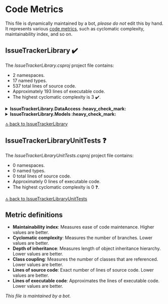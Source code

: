 <!-- markdownlint-capture -->
<!-- markdownlint-disable -->

# Code Metrics

This file is dynamically maintained by a bot, *please do not* edit this by hand. It represents various [code metrics](https://aka.ms/dotnet/code-metrics), such as cyclomatic complexity, maintainability index, and so on.

<div id='issuetrackerlibrary'></div>

## IssueTrackerLibrary :heavy_check_mark:

The *IssueTrackerLibrary.csproj* project file contains:

- 2 namespaces.
- 17 named types.
- 537 total lines of source code.
- Approximately 193 lines of executable code.
- The highest cyclomatic complexity is 3 :heavy_check_mark:.

<details>
<summary>
  <strong id="issuetrackerlibrary-dataaccess">
    IssueTrackerLibrary.DataAccess :heavy_check_mark:
  </strong>
</summary>
<br>

The `IssueTrackerLibrary.DataAccess` namespace contains 10 named types.

- 10 named types.
- 434 total lines of source code.
- Approximately 165 lines of executable code.
- The highest cyclomatic complexity is 3 :heavy_check_mark:.

<details>
<summary>
  <strong id="dbconnection">
    DbConnection :heavy_check_mark:
  </strong>
</summary>
<br>

- The `DbConnection` contains 14 members.
- 32 total lines of source code.
- Approximately 13 lines of executable code.
- The highest cyclomatic complexity is 2 :heavy_check_mark:.

| Member kind | Line number | Maintainability index | Cyclomatic complexity | Depth of inheritance | Class coupling | Lines of source / executable code |
| :-: | :-: | :-: | :-: | :-: | :-: | :-: |
| Field | [7](https://github.com/mpaulosky/IssueTracker/blob/main/src/IssueTrackerLibrary/DataAccess/DbConnection.cs#L7 "IConfiguration DbConnection._config") | 100 | 0 :heavy_check_mark: | 0 | 1 | 1 / 0 |
| Field | [9](https://github.com/mpaulosky/IssueTracker/blob/main/src/IssueTrackerLibrary/DataAccess/DbConnection.cs#L9 "string DbConnection._connectionId") | 93 | 0 :heavy_check_mark: | 0 | 0 | 1 / 1 |
| Field | [8](https://github.com/mpaulosky/IssueTracker/blob/main/src/IssueTrackerLibrary/DataAccess/DbConnection.cs#L8 "IMongoDatabase DbConnection._db") | 100 | 0 :heavy_check_mark: | 0 | 1 | 1 / 0 |
| Method | [24](https://github.com/mpaulosky/IssueTracker/blob/main/src/IssueTrackerLibrary/DataAccess/DbConnection.cs#L24 "DbConnection.DbConnection(IConfiguration config)") | 64 | 1 :heavy_check_mark: | 0 | 9 | 12 / 8 |
| Property | [16](https://github.com/mpaulosky/IssueTracker/blob/main/src/IssueTrackerLibrary/DataAccess/DbConnection.cs#L16 "MongoClient DbConnection.Client") | 100 | 2 :heavy_check_mark: | 0 | 1 | 1 / 0 |
| Property | [21](https://github.com/mpaulosky/IssueTracker/blob/main/src/IssueTrackerLibrary/DataAccess/DbConnection.cs#L21 "IMongoCollection<CommentModel> DbConnection.CommentCollection") | 100 | 2 :heavy_check_mark: | 0 | 2 | 1 / 0 |
| Property | [15](https://github.com/mpaulosky/IssueTracker/blob/main/src/IssueTrackerLibrary/DataAccess/DbConnection.cs#L15 "string DbConnection.CommentCollectionName") | 100 | 2 :heavy_check_mark: | 0 | 0 | 1 / 1 |
| Property | [11](https://github.com/mpaulosky/IssueTracker/blob/main/src/IssueTrackerLibrary/DataAccess/DbConnection.cs#L11 "string DbConnection.DbName") | 100 | 2 :heavy_check_mark: | 0 | 0 | 1 / 0 |
| Property | [20](https://github.com/mpaulosky/IssueTracker/blob/main/src/IssueTrackerLibrary/DataAccess/DbConnection.cs#L20 "IMongoCollection<IssueModel> DbConnection.IssueCollection") | 100 | 2 :heavy_check_mark: | 0 | 2 | 1 / 0 |
| Property | [14](https://github.com/mpaulosky/IssueTracker/blob/main/src/IssueTrackerLibrary/DataAccess/DbConnection.cs#L14 "string DbConnection.IssueCollectionName") | 100 | 2 :heavy_check_mark: | 0 | 0 | 1 / 1 |
| Property | [18](https://github.com/mpaulosky/IssueTracker/blob/main/src/IssueTrackerLibrary/DataAccess/DbConnection.cs#L18 "IMongoCollection<StatusModel> DbConnection.StatusCollection") | 100 | 2 :heavy_check_mark: | 0 | 2 | 1 / 0 |
| Property | [12](https://github.com/mpaulosky/IssueTracker/blob/main/src/IssueTrackerLibrary/DataAccess/DbConnection.cs#L12 "string DbConnection.StatusCollectionName") | 100 | 2 :heavy_check_mark: | 0 | 0 | 1 / 1 |
| Property | [19](https://github.com/mpaulosky/IssueTracker/blob/main/src/IssueTrackerLibrary/DataAccess/DbConnection.cs#L19 "IMongoCollection<UserModel> DbConnection.UserCollection") | 100 | 2 :heavy_check_mark: | 0 | 2 | 1 / 0 |
| Property | [13](https://github.com/mpaulosky/IssueTracker/blob/main/src/IssueTrackerLibrary/DataAccess/DbConnection.cs#L13 "string DbConnection.UserCollectionName") | 100 | 2 :heavy_check_mark: | 0 | 0 | 1 / 1 |

<a href="#issuetrackerlibrary-dataaccess">:top: back to IssueTrackerLibrary.DataAccess</a>

</details>

<details>
<summary>
  <strong id="icommentdata">
    ICommentData :heavy_check_mark:
  </strong>
</summary>
<br>

- The `ICommentData` contains 8 members.
- 11 total lines of source code.
- Approximately 0 lines of executable code.
- The highest cyclomatic complexity is 1 :heavy_check_mark:.

| Member kind | Line number | Maintainability index | Cyclomatic complexity | Depth of inheritance | Class coupling | Lines of source / executable code |
| :-: | :-: | :-: | :-: | :-: | :-: | :-: |
| Method | [12](https://github.com/mpaulosky/IssueTracker/blob/main/src/IssueTrackerLibrary/Contracts/ICommentData.cs#L12 "Task ICommentData.CreateComment(CommentModel comment)") | 100 | 1 :heavy_check_mark: | 0 | 2 | 1 / 0 |
| Method | [7](https://github.com/mpaulosky/IssueTracker/blob/main/src/IssueTrackerLibrary/Contracts/ICommentData.cs#L7 "Task<List<CommentModel>> ICommentData.GetAllApprovedComments()") | 100 | 1 :heavy_check_mark: | 0 | 3 | 1 / 0 |
| Method | [5](https://github.com/mpaulosky/IssueTracker/blob/main/src/IssueTrackerLibrary/Contracts/ICommentData.cs#L5 "Task<List<CommentModel>> ICommentData.GetAllComments()") | 100 | 1 :heavy_check_mark: | 0 | 3 | 1 / 0 |
| Method | [9](https://github.com/mpaulosky/IssueTracker/blob/main/src/IssueTrackerLibrary/Contracts/ICommentData.cs#L9 "Task<List<CommentModel>> ICommentData.GetAllCommentsWaitingForApproval()") | 100 | 1 :heavy_check_mark: | 0 | 3 | 1 / 0 |
| Method | [8](https://github.com/mpaulosky/IssueTracker/blob/main/src/IssueTrackerLibrary/Contracts/ICommentData.cs#L8 "Task<CommentModel> ICommentData.GetComment(string id)") | 100 | 1 :heavy_check_mark: | 0 | 2 | 1 / 0 |
| Method | [6](https://github.com/mpaulosky/IssueTracker/blob/main/src/IssueTrackerLibrary/Contracts/ICommentData.cs#L6 "Task<List<CommentModel>> ICommentData.GetUsersComments(string userId)") | 100 | 1 :heavy_check_mark: | 0 | 3 | 1 / 0 |
| Method | [10](https://github.com/mpaulosky/IssueTracker/blob/main/src/IssueTrackerLibrary/Contracts/ICommentData.cs#L10 "Task ICommentData.UpdateComment(CommentModel suggestion)") | 100 | 1 :heavy_check_mark: | 0 | 2 | 1 / 0 |
| Method | [11](https://github.com/mpaulosky/IssueTracker/blob/main/src/IssueTrackerLibrary/Contracts/ICommentData.cs#L11 "Task ICommentData.UpvoteComment(string commentId, string userId)") | 100 | 1 :heavy_check_mark: | 0 | 1 | 1 / 0 |

<a href="#issuetrackerlibrary-dataaccess">:top: back to IssueTrackerLibrary.DataAccess</a>

</details>

<details>
<summary>
  <strong id="idbconnection">
    IDbConnection :heavy_check_mark:
  </strong>
</summary>
<br>

- The `IDbConnection` contains 10 members.
- 13 total lines of source code.
- Approximately 0 lines of executable code.
- The highest cyclomatic complexity is 1 :heavy_check_mark:.

| Member kind | Line number | Maintainability index | Cyclomatic complexity | Depth of inheritance | Class coupling | Lines of source / executable code |
| :-: | :-: | :-: | :-: | :-: | :-: | :-: |
| Property | [10](https://github.com/mpaulosky/IssueTracker/blob/main/src/IssueTrackerLibrary/Contracts/IDbConnection.cs#L10 "MongoClient IDbConnection.Client") | 100 | 1 :heavy_check_mark: | 0 | 1 | 1 / 0 |
| Property | [14](https://github.com/mpaulosky/IssueTracker/blob/main/src/IssueTrackerLibrary/Contracts/IDbConnection.cs#L14 "IMongoCollection<CommentModel> IDbConnection.CommentCollection") | 100 | 1 :heavy_check_mark: | 0 | 2 | 1 / 0 |
| Property | [9](https://github.com/mpaulosky/IssueTracker/blob/main/src/IssueTrackerLibrary/Contracts/IDbConnection.cs#L9 "string IDbConnection.CommentCollectionName") | 100 | 1 :heavy_check_mark: | 0 | 0 | 1 / 0 |
| Property | [5](https://github.com/mpaulosky/IssueTracker/blob/main/src/IssueTrackerLibrary/Contracts/IDbConnection.cs#L5 "string IDbConnection.DbName") | 100 | 1 :heavy_check_mark: | 0 | 0 | 1 / 0 |
| Property | [13](https://github.com/mpaulosky/IssueTracker/blob/main/src/IssueTrackerLibrary/Contracts/IDbConnection.cs#L13 "IMongoCollection<IssueModel> IDbConnection.IssueCollection") | 100 | 1 :heavy_check_mark: | 0 | 2 | 1 / 0 |
| Property | [8](https://github.com/mpaulosky/IssueTracker/blob/main/src/IssueTrackerLibrary/Contracts/IDbConnection.cs#L8 "string IDbConnection.IssueCollectionName") | 100 | 1 :heavy_check_mark: | 0 | 0 | 1 / 0 |
| Property | [11](https://github.com/mpaulosky/IssueTracker/blob/main/src/IssueTrackerLibrary/Contracts/IDbConnection.cs#L11 "IMongoCollection<StatusModel> IDbConnection.StatusCollection") | 100 | 1 :heavy_check_mark: | 0 | 2 | 1 / 0 |
| Property | [6](https://github.com/mpaulosky/IssueTracker/blob/main/src/IssueTrackerLibrary/Contracts/IDbConnection.cs#L6 "string IDbConnection.StatusCollectionName") | 100 | 1 :heavy_check_mark: | 0 | 0 | 1 / 0 |
| Property | [12](https://github.com/mpaulosky/IssueTracker/blob/main/src/IssueTrackerLibrary/Contracts/IDbConnection.cs#L12 "IMongoCollection<UserModel> IDbConnection.UserCollection") | 100 | 1 :heavy_check_mark: | 0 | 2 | 1 / 0 |
| Property | [7](https://github.com/mpaulosky/IssueTracker/blob/main/src/IssueTrackerLibrary/Contracts/IDbConnection.cs#L7 "string IDbConnection.UserCollectionName") | 100 | 1 :heavy_check_mark: | 0 | 0 | 1 / 0 |

<a href="#issuetrackerlibrary-dataaccess">:top: back to IssueTrackerLibrary.DataAccess</a>

</details>

<details>
<summary>
  <strong id="iissuedata">
    IIssueData :heavy_check_mark:
  </strong>
</summary>
<br>

- The `IIssueData` contains 8 members.
- 11 total lines of source code.
- Approximately 0 lines of executable code.
- The highest cyclomatic complexity is 1 :heavy_check_mark:.

| Member kind | Line number | Maintainability index | Cyclomatic complexity | Depth of inheritance | Class coupling | Lines of source / executable code |
| :-: | :-: | :-: | :-: | :-: | :-: | :-: |
| Method | [12](https://github.com/mpaulosky/IssueTracker/blob/main/src/IssueTrackerLibrary/Contracts/IIssueData.cs#L12 "Task IIssueData.CreateSuggestion(IssueModel suggestion)") | 100 | 1 :heavy_check_mark: | 0 | 2 | 1 / 0 |
| Method | [7](https://github.com/mpaulosky/IssueTracker/blob/main/src/IssueTrackerLibrary/Contracts/IIssueData.cs#L7 "Task<List<IssueModel>> IIssueData.GetAllApprovedSuggestions()") | 100 | 1 :heavy_check_mark: | 0 | 3 | 1 / 0 |
| Method | [5](https://github.com/mpaulosky/IssueTracker/blob/main/src/IssueTrackerLibrary/Contracts/IIssueData.cs#L5 "Task<List<IssueModel>> IIssueData.GetAllSuggestions()") | 100 | 1 :heavy_check_mark: | 0 | 3 | 1 / 0 |
| Method | [9](https://github.com/mpaulosky/IssueTracker/blob/main/src/IssueTrackerLibrary/Contracts/IIssueData.cs#L9 "Task<List<IssueModel>> IIssueData.GetAllSuggestionsWaitingForApproval()") | 100 | 1 :heavy_check_mark: | 0 | 3 | 1 / 0 |
| Method | [8](https://github.com/mpaulosky/IssueTracker/blob/main/src/IssueTrackerLibrary/Contracts/IIssueData.cs#L8 "Task<IssueModel> IIssueData.GetSuggestion(string id)") | 100 | 1 :heavy_check_mark: | 0 | 2 | 1 / 0 |
| Method | [6](https://github.com/mpaulosky/IssueTracker/blob/main/src/IssueTrackerLibrary/Contracts/IIssueData.cs#L6 "Task<List<IssueModel>> IIssueData.GetUsersSuggestions(string userId)") | 100 | 1 :heavy_check_mark: | 0 | 3 | 1 / 0 |
| Method | [10](https://github.com/mpaulosky/IssueTracker/blob/main/src/IssueTrackerLibrary/Contracts/IIssueData.cs#L10 "Task IIssueData.UpdateSuggestion(IssueModel suggestion)") | 100 | 1 :heavy_check_mark: | 0 | 2 | 1 / 0 |
| Method | [11](https://github.com/mpaulosky/IssueTracker/blob/main/src/IssueTrackerLibrary/Contracts/IIssueData.cs#L11 "Task IIssueData.UpvoteSuggestion(string suggestionId, string userId)") | 100 | 1 :heavy_check_mark: | 0 | 1 | 1 / 0 |

<a href="#issuetrackerlibrary-dataaccess">:top: back to IssueTrackerLibrary.DataAccess</a>

</details>

<details>
<summary>
  <strong id="istatusdata">
    IStatusData :heavy_check_mark:
  </strong>
</summary>
<br>

- The `IStatusData` contains 2 members.
- 5 total lines of source code.
- Approximately 0 lines of executable code.
- The highest cyclomatic complexity is 1 :heavy_check_mark:.

| Member kind | Line number | Maintainability index | Cyclomatic complexity | Depth of inheritance | Class coupling | Lines of source / executable code |
| :-: | :-: | :-: | :-: | :-: | :-: | :-: |
| Method | [6](https://github.com/mpaulosky/IssueTracker/blob/main/src/IssueTrackerLibrary/Contracts/IStatusData.cs#L6 "Task IStatusData.CreateStatus(StatusModel status)") | 100 | 1 :heavy_check_mark: | 0 | 2 | 1 / 0 |
| Method | [5](https://github.com/mpaulosky/IssueTracker/blob/main/src/IssueTrackerLibrary/Contracts/IStatusData.cs#L5 "Task<List<StatusModel>> IStatusData.GetAllStatuses()") | 100 | 1 :heavy_check_mark: | 0 | 3 | 1 / 0 |

<a href="#issuetrackerlibrary-dataaccess">:top: back to IssueTrackerLibrary.DataAccess</a>

</details>

<details>
<summary>
  <strong id="iuserdata">
    IUserData :heavy_check_mark:
  </strong>
</summary>
<br>

- The `IUserData` contains 5 members.
- 8 total lines of source code.
- Approximately 0 lines of executable code.
- The highest cyclomatic complexity is 1 :heavy_check_mark:.

| Member kind | Line number | Maintainability index | Cyclomatic complexity | Depth of inheritance | Class coupling | Lines of source / executable code |
| :-: | :-: | :-: | :-: | :-: | :-: | :-: |
| Method | [8](https://github.com/mpaulosky/IssueTracker/blob/main/src/IssueTrackerLibrary/Contracts/IUserData.cs#L8 "Task IUserData.CreateUser(UserModel user)") | 100 | 1 :heavy_check_mark: | 0 | 2 | 1 / 0 |
| Method | [6](https://github.com/mpaulosky/IssueTracker/blob/main/src/IssueTrackerLibrary/Contracts/IUserData.cs#L6 "Task<UserModel> IUserData.GetUser(string id)") | 100 | 1 :heavy_check_mark: | 0 | 2 | 1 / 0 |
| Method | [7](https://github.com/mpaulosky/IssueTracker/blob/main/src/IssueTrackerLibrary/Contracts/IUserData.cs#L7 "Task<UserModel> IUserData.GetUserFromAuthentication(string objectId)") | 100 | 1 :heavy_check_mark: | 0 | 2 | 1 / 0 |
| Method | [5](https://github.com/mpaulosky/IssueTracker/blob/main/src/IssueTrackerLibrary/Contracts/IUserData.cs#L5 "Task<List<UserModel>> IUserData.GetUsers()") | 100 | 1 :heavy_check_mark: | 0 | 3 | 1 / 0 |
| Method | [9](https://github.com/mpaulosky/IssueTracker/blob/main/src/IssueTrackerLibrary/Contracts/IUserData.cs#L9 "Task IUserData.UpdateUser(UserModel user)") | 100 | 1 :heavy_check_mark: | 0 | 2 | 1 / 0 |

<a href="#issuetrackerlibrary-dataaccess">:top: back to IssueTrackerLibrary.DataAccess</a>

</details>

<details>
<summary>
  <strong id="mongocommentdata">
    MongoCommentData :heavy_check_mark:
  </strong>
</summary>
<br>

- The `MongoCommentData` contains 14 members.
- 143 total lines of source code.
- Approximately 68 lines of executable code.
- The highest cyclomatic complexity is 3 :heavy_check_mark:.

| Member kind | Line number | Maintainability index | Cyclomatic complexity | Depth of inheritance | Class coupling | Lines of source / executable code |
| :-: | :-: | :-: | :-: | :-: | :-: | :-: |
| Field | [9](https://github.com/mpaulosky/IssueTracker/blob/main/src/IssueTrackerLibrary/DataAccess/MongoCommentData.cs#L9 "IMemoryCache MongoCommentData._cache") | 100 | 0 :heavy_check_mark: | 0 | 1 | 1 / 0 |
| Field | [11](https://github.com/mpaulosky/IssueTracker/blob/main/src/IssueTrackerLibrary/DataAccess/MongoCommentData.cs#L11 "string MongoCommentData._cacheName") | 93 | 0 :heavy_check_mark: | 0 | 0 | 1 / 1 |
| Field | [7](https://github.com/mpaulosky/IssueTracker/blob/main/src/IssueTrackerLibrary/DataAccess/MongoCommentData.cs#L7 "IDbConnection MongoCommentData._db") | 100 | 0 :heavy_check_mark: | 0 | 1 | 1 / 0 |
| Field | [10](https://github.com/mpaulosky/IssueTracker/blob/main/src/IssueTrackerLibrary/DataAccess/MongoCommentData.cs#L10 "IMongoCollection<CommentModel> MongoCommentData._suggestions") | 100 | 0 :heavy_check_mark: | 0 | 2 | 1 / 0 |
| Field | [8](https://github.com/mpaulosky/IssueTracker/blob/main/src/IssueTrackerLibrary/DataAccess/MongoCommentData.cs#L8 "IUserData MongoCommentData._userData") | 100 | 0 :heavy_check_mark: | 0 | 1 | 1 / 0 |
| Method | [13](https://github.com/mpaulosky/IssueTracker/blob/main/src/IssueTrackerLibrary/DataAccess/MongoCommentData.cs#L13 "MongoCommentData.MongoCommentData(IDbConnection db, IUserData userData, IMemoryCache cache)") | 75 | 1 :heavy_check_mark: | 0 | 5 | 7 / 4 |
| Method | [120](https://github.com/mpaulosky/IssueTracker/blob/main/src/IssueTrackerLibrary/DataAccess/MongoCommentData.cs#L120 "Task MongoCommentData.CreateComment(CommentModel comment)") | 58 | 1 :heavy_check_mark: | 0 | 13 | 27 / 14 |
| Method | [49](https://github.com/mpaulosky/IssueTracker/blob/main/src/IssueTrackerLibrary/DataAccess/MongoCommentData.cs#L49 "Task<List<CommentModel>> MongoCommentData.GetAllApprovedComments()") | 87 | 1 :heavy_check_mark: | 0 | 4 | 5 / 2 |
| Method | [21](https://github.com/mpaulosky/IssueTracker/blob/main/src/IssueTrackerLibrary/DataAccess/MongoCommentData.cs#L21 "Task<List<CommentModel>> MongoCommentData.GetAllComments()") | 68 | 2 :heavy_check_mark: | 0 | 8 | 13 / 7 |
| Method | [61](https://github.com/mpaulosky/IssueTracker/blob/main/src/IssueTrackerLibrary/DataAccess/MongoCommentData.cs#L61 "Task<List<CommentModel>> MongoCommentData.GetAllCommentsWaitingForApproval()") | 87 | 1 :heavy_check_mark: | 0 | 4 | 5 / 2 |
| Method | [55](https://github.com/mpaulosky/IssueTracker/blob/main/src/IssueTrackerLibrary/DataAccess/MongoCommentData.cs#L55 "Task<CommentModel> MongoCommentData.GetComment(string id)") | 80 | 1 :heavy_check_mark: | 0 | 6 | 5 / 3 |
| Method | [35](https://github.com/mpaulosky/IssueTracker/blob/main/src/IssueTrackerLibrary/DataAccess/MongoCommentData.cs#L35 "Task<List<CommentModel>> MongoCommentData.GetUsersComments(string userId)") | 68 | 2 :heavy_check_mark: | 0 | 8 | 13 / 7 |
| Method | [67](https://github.com/mpaulosky/IssueTracker/blob/main/src/IssueTrackerLibrary/DataAccess/MongoCommentData.cs#L67 "Task MongoCommentData.UpdateComment(CommentModel suggestion)") | 79 | 1 :heavy_check_mark: | 0 | 5 | 5 / 3 |
| Method | [73](https://github.com/mpaulosky/IssueTracker/blob/main/src/IssueTrackerLibrary/DataAccess/MongoCommentData.cs#L73 "Task MongoCommentData.UpvoteComment(string commentId, string userId)") | 51 | 3 :heavy_check_mark: | 0 | 14 | 46 / 25 |

<a href="#issuetrackerlibrary-dataaccess">:top: back to IssueTrackerLibrary.DataAccess</a>

</details>

<details>
<summary>
  <strong id="mongoissuedata">
    MongoIssueData :heavy_check_mark:
  </strong>
</summary>
<br>

- The `MongoIssueData` contains 14 members.
- 128 total lines of source code.
- Approximately 60 lines of executable code.
- The highest cyclomatic complexity is 2 :heavy_check_mark:.

| Member kind | Line number | Maintainability index | Cyclomatic complexity | Depth of inheritance | Class coupling | Lines of source / executable code |
| :-: | :-: | :-: | :-: | :-: | :-: | :-: |
| Field | [9](https://github.com/mpaulosky/IssueTracker/blob/main/src/IssueTrackerLibrary/DataAccess/MongoIssueData.cs#L9 "IMemoryCache MongoIssueData._cache") | 100 | 0 :heavy_check_mark: | 0 | 1 | 1 / 0 |
| Field | [11](https://github.com/mpaulosky/IssueTracker/blob/main/src/IssueTrackerLibrary/DataAccess/MongoIssueData.cs#L11 "string MongoIssueData._cacheName") | 93 | 0 :heavy_check_mark: | 0 | 0 | 1 / 1 |
| Field | [7](https://github.com/mpaulosky/IssueTracker/blob/main/src/IssueTrackerLibrary/DataAccess/MongoIssueData.cs#L7 "IDbConnection MongoIssueData._db") | 100 | 0 :heavy_check_mark: | 0 | 1 | 1 / 0 |
| Field | [10](https://github.com/mpaulosky/IssueTracker/blob/main/src/IssueTrackerLibrary/DataAccess/MongoIssueData.cs#L10 "IMongoCollection<IssueModel> MongoIssueData._issues") | 100 | 0 :heavy_check_mark: | 0 | 2 | 1 / 0 |
| Field | [8](https://github.com/mpaulosky/IssueTracker/blob/main/src/IssueTrackerLibrary/DataAccess/MongoIssueData.cs#L8 "IUserData MongoIssueData._userData") | 100 | 0 :heavy_check_mark: | 0 | 1 | 1 / 0 |
| Method | [13](https://github.com/mpaulosky/IssueTracker/blob/main/src/IssueTrackerLibrary/DataAccess/MongoIssueData.cs#L13 "MongoIssueData.MongoIssueData(IDbConnection db, IUserData userData, IMemoryCache cache)") | 75 | 1 :heavy_check_mark: | 0 | 5 | 7 / 4 |
| Method | [105](https://github.com/mpaulosky/IssueTracker/blob/main/src/IssueTrackerLibrary/DataAccess/MongoIssueData.cs#L105 "Task MongoIssueData.CreateSuggestion(IssueModel suggestion)") | 58 | 1 :heavy_check_mark: | 0 | 12 | 27 / 14 |
| Method | [49](https://github.com/mpaulosky/IssueTracker/blob/main/src/IssueTrackerLibrary/DataAccess/MongoIssueData.cs#L49 "Task<List<IssueModel>> MongoIssueData.GetAllApprovedSuggestions()") | 87 | 1 :heavy_check_mark: | 0 | 4 | 5 / 2 |
| Method | [21](https://github.com/mpaulosky/IssueTracker/blob/main/src/IssueTrackerLibrary/DataAccess/MongoIssueData.cs#L21 "Task<List<IssueModel>> MongoIssueData.GetAllSuggestions()") | 68 | 2 :heavy_check_mark: | 0 | 8 | 13 / 7 |
| Method | [61](https://github.com/mpaulosky/IssueTracker/blob/main/src/IssueTrackerLibrary/DataAccess/MongoIssueData.cs#L61 "Task<List<IssueModel>> MongoIssueData.GetAllSuggestionsWaitingForApproval()") | 87 | 1 :heavy_check_mark: | 0 | 4 | 5 / 2 |
| Method | [55](https://github.com/mpaulosky/IssueTracker/blob/main/src/IssueTrackerLibrary/DataAccess/MongoIssueData.cs#L55 "Task<IssueModel> MongoIssueData.GetSuggestion(string id)") | 80 | 1 :heavy_check_mark: | 0 | 6 | 5 / 3 |
| Method | [35](https://github.com/mpaulosky/IssueTracker/blob/main/src/IssueTrackerLibrary/DataAccess/MongoIssueData.cs#L35 "Task<List<IssueModel>> MongoIssueData.GetUsersSuggestions(string userId)") | 68 | 2 :heavy_check_mark: | 0 | 8 | 13 / 7 |
| Method | [67](https://github.com/mpaulosky/IssueTracker/blob/main/src/IssueTrackerLibrary/DataAccess/MongoIssueData.cs#L67 "Task MongoIssueData.UpdateSuggestion(IssueModel suggestion)") | 79 | 1 :heavy_check_mark: | 0 | 5 | 5 / 3 |
| Method | [73](https://github.com/mpaulosky/IssueTracker/blob/main/src/IssueTrackerLibrary/DataAccess/MongoIssueData.cs#L73 "Task MongoIssueData.UpvoteSuggestion(string suggestionId, string userId)") | 56 | 1 :heavy_check_mark: | 0 | 13 | 31 / 17 |

<a href="#issuetrackerlibrary-dataaccess">:top: back to IssueTrackerLibrary.DataAccess</a>

</details>

<details>
<summary>
  <strong id="mongostatusdata">
    MongoStatusData :heavy_check_mark:
  </strong>
</summary>
<br>

- The `MongoStatusData` contains 6 members.
- 31 total lines of source code.
- Approximately 11 lines of executable code.
- The highest cyclomatic complexity is 2 :heavy_check_mark:.

| Member kind | Line number | Maintainability index | Cyclomatic complexity | Depth of inheritance | Class coupling | Lines of source / executable code |
| :-: | :-: | :-: | :-: | :-: | :-: | :-: |
| Field | [8](https://github.com/mpaulosky/IssueTracker/blob/main/src/IssueTrackerLibrary/DataAccess/MongoStatusData.cs#L8 "IMemoryCache MongoStatusData._cache") | 100 | 0 :heavy_check_mark: | 0 | 1 | 1 / 0 |
| Field | [7](https://github.com/mpaulosky/IssueTracker/blob/main/src/IssueTrackerLibrary/DataAccess/MongoStatusData.cs#L7 "IMongoCollection<StatusModel> MongoStatusData._statuses") | 100 | 0 :heavy_check_mark: | 0 | 2 | 1 / 0 |
| Method | [11](https://github.com/mpaulosky/IssueTracker/blob/main/src/IssueTrackerLibrary/DataAccess/MongoStatusData.cs#L11 "MongoStatusData.MongoStatusData(IDbConnection db, IMemoryCache cache)") | 84 | 1 :heavy_check_mark: | 0 | 4 | 5 / 2 |
| Field | [9](https://github.com/mpaulosky/IssueTracker/blob/main/src/IssueTrackerLibrary/DataAccess/MongoStatusData.cs#L9 "string MongoStatusData.CacheName") | 93 | 0 :heavy_check_mark: | 0 | 0 | 1 / 1 |
| Method | [31](https://github.com/mpaulosky/IssueTracker/blob/main/src/IssueTrackerLibrary/DataAccess/MongoStatusData.cs#L31 "Task MongoStatusData.CreateStatus(StatusModel status)") | 96 | 1 :heavy_check_mark: | 0 | 4 | 4 / 1 |
| Method | [17](https://github.com/mpaulosky/IssueTracker/blob/main/src/IssueTrackerLibrary/DataAccess/MongoStatusData.cs#L17 "Task<List<StatusModel>> MongoStatusData.GetAllStatuses()") | 68 | 2 :heavy_check_mark: | 0 | 6 | 13 / 7 |

<a href="#issuetrackerlibrary-dataaccess">:top: back to IssueTrackerLibrary.DataAccess</a>

</details>

<details>
<summary>
  <strong id="mongouserdata">
    MongoUserData :heavy_check_mark:
  </strong>
</summary>
<br>

- The `MongoUserData` contains 7 members.
- 38 total lines of source code.
- Approximately 13 lines of executable code.
- The highest cyclomatic complexity is 1 :heavy_check_mark:.

| Member kind | Line number | Maintainability index | Cyclomatic complexity | Depth of inheritance | Class coupling | Lines of source / executable code |
| :-: | :-: | :-: | :-: | :-: | :-: | :-: |
| Field | [5](https://github.com/mpaulosky/IssueTracker/blob/main/src/IssueTrackerLibrary/DataAccess/MongoUserData.cs#L5 "IMongoCollection<UserModel> MongoUserData._users") | 100 | 0 :heavy_check_mark: | 0 | 2 | 1 / 0 |
| Method | [7](https://github.com/mpaulosky/IssueTracker/blob/main/src/IssueTrackerLibrary/DataAccess/MongoUserData.cs#L7 "MongoUserData.MongoUserData(IDbConnection db)") | 93 | 1 :heavy_check_mark: | 0 | 3 | 4 / 1 |
| Method | [30](https://github.com/mpaulosky/IssueTracker/blob/main/src/IssueTrackerLibrary/DataAccess/MongoUserData.cs#L30 "Task MongoUserData.CreateUser(UserModel user)") | 96 | 1 :heavy_check_mark: | 0 | 4 | 4 / 1 |
| Method | [18](https://github.com/mpaulosky/IssueTracker/blob/main/src/IssueTrackerLibrary/DataAccess/MongoUserData.cs#L18 "Task<UserModel> MongoUserData.GetUser(string id)") | 80 | 1 :heavy_check_mark: | 0 | 4 | 5 / 3 |
| Method | [24](https://github.com/mpaulosky/IssueTracker/blob/main/src/IssueTrackerLibrary/DataAccess/MongoUserData.cs#L24 "Task<UserModel> MongoUserData.GetUserFromAuthentication(string objectId)") | 80 | 1 :heavy_check_mark: | 0 | 4 | 5 / 3 |
| Method | [12](https://github.com/mpaulosky/IssueTracker/blob/main/src/IssueTrackerLibrary/DataAccess/MongoUserData.cs#L12 "Task<List<UserModel>> MongoUserData.GetUsers()") | 82 | 1 :heavy_check_mark: | 0 | 5 | 5 / 3 |
| Method | [35](https://github.com/mpaulosky/IssueTracker/blob/main/src/IssueTrackerLibrary/DataAccess/MongoUserData.cs#L35 "Task MongoUserData.UpdateUser(UserModel user)") | 83 | 1 :heavy_check_mark: | 0 | 5 | 5 / 2 |

<a href="#issuetrackerlibrary-dataaccess">:top: back to IssueTrackerLibrary.DataAccess</a>

</details>

</details>

<details>
<summary>
  <strong id="issuetrackerlibrary-models">
    IssueTrackerLibrary.Models :heavy_check_mark:
  </strong>
</summary>
<br>

The `IssueTrackerLibrary.Models` namespace contains 7 named types.

- 7 named types.
- 103 total lines of source code.
- Approximately 28 lines of executable code.
- The highest cyclomatic complexity is 2 :heavy_check_mark:.

<details>
<summary>
  <strong id="basiccommentmodel">
    BasicCommentModel :heavy_check_mark:
  </strong>
</summary>
<br>

- The `BasicCommentModel` contains 4 members.
- 17 total lines of source code.
- Approximately 4 lines of executable code.
- The highest cyclomatic complexity is 2 :heavy_check_mark:.

| Member kind | Line number | Maintainability index | Cyclomatic complexity | Depth of inheritance | Class coupling | Lines of source / executable code |
| :-: | :-: | :-: | :-: | :-: | :-: | :-: |
| Method | [9](https://github.com/mpaulosky/IssueTracker/blob/main/src/IssueTrackerLibrary/Models/BasicCommentModel.cs#L9 "BasicCommentModel.BasicCommentModel()") | 100 | 1 :heavy_check_mark: | 0 | 0 | 4 / 0 |
| Method | [14](https://github.com/mpaulosky/IssueTracker/blob/main/src/IssueTrackerLibrary/Models/BasicCommentModel.cs#L14 "BasicCommentModel.BasicCommentModel(CommentModel comment)") | 83 | 1 :heavy_check_mark: | 0 | 1 | 5 / 2 |
| Property | [7](https://github.com/mpaulosky/IssueTracker/blob/main/src/IssueTrackerLibrary/Models/BasicCommentModel.cs#L7 "string BasicCommentModel.Comment") | 100 | 2 :heavy_check_mark: | 0 | 0 | 1 / 0 |
| Property | [6](https://github.com/mpaulosky/IssueTracker/blob/main/src/IssueTrackerLibrary/Models/BasicCommentModel.cs#L6 "string BasicCommentModel.Id") | 100 | 2 :heavy_check_mark: | 0 | 2 | 2 / 2 |

<a href="#issuetrackerlibrary-models">:top: back to IssueTrackerLibrary.Models</a>

</details>

<details>
<summary>
  <strong id="basicissuemodel">
    BasicIssueModel :heavy_check_mark:
  </strong>
</summary>
<br>

- The `BasicIssueModel` contains 4 members.
- 17 total lines of source code.
- Approximately 4 lines of executable code.
- The highest cyclomatic complexity is 2 :heavy_check_mark:.

| Member kind | Line number | Maintainability index | Cyclomatic complexity | Depth of inheritance | Class coupling | Lines of source / executable code |
| :-: | :-: | :-: | :-: | :-: | :-: | :-: |
| Method | [9](https://github.com/mpaulosky/IssueTracker/blob/main/src/IssueTrackerLibrary/Models/BasicIssueModel.cs#L9 "BasicIssueModel.BasicIssueModel()") | 100 | 1 :heavy_check_mark: | 0 | 0 | 4 / 0 |
| Method | [14](https://github.com/mpaulosky/IssueTracker/blob/main/src/IssueTrackerLibrary/Models/BasicIssueModel.cs#L14 "BasicIssueModel.BasicIssueModel(IssueModel issue)") | 83 | 1 :heavy_check_mark: | 0 | 1 | 5 / 2 |
| Property | [6](https://github.com/mpaulosky/IssueTracker/blob/main/src/IssueTrackerLibrary/Models/BasicIssueModel.cs#L6 "string BasicIssueModel.Id") | 100 | 2 :heavy_check_mark: | 0 | 2 | 2 / 2 |
| Property | [7](https://github.com/mpaulosky/IssueTracker/blob/main/src/IssueTrackerLibrary/Models/BasicIssueModel.cs#L7 "string BasicIssueModel.Issue") | 100 | 2 :heavy_check_mark: | 0 | 0 | 1 / 0 |

<a href="#issuetrackerlibrary-models">:top: back to IssueTrackerLibrary.Models</a>

</details>

<details>
<summary>
  <strong id="basicusermodel">
    BasicUserModel :heavy_check_mark:
  </strong>
</summary>
<br>

- The `BasicUserModel` contains 4 members.
- 15 total lines of source code.
- Approximately 4 lines of executable code.
- The highest cyclomatic complexity is 2 :heavy_check_mark:.

| Member kind | Line number | Maintainability index | Cyclomatic complexity | Depth of inheritance | Class coupling | Lines of source / executable code |
| :-: | :-: | :-: | :-: | :-: | :-: | :-: |
| Method | [9](https://github.com/mpaulosky/IssueTracker/blob/main/src/IssueTrackerLibrary/Models/BasicUserModel.cs#L9 "BasicUserModel.BasicUserModel()") | 100 | 1 :heavy_check_mark: | 0 | 0 | 3 / 0 |
| Method | [12](https://github.com/mpaulosky/IssueTracker/blob/main/src/IssueTrackerLibrary/Models/BasicUserModel.cs#L12 "BasicUserModel.BasicUserModel(UserModel user)") | 83 | 1 :heavy_check_mark: | 0 | 1 | 5 / 2 |
| Property | [7](https://github.com/mpaulosky/IssueTracker/blob/main/src/IssueTrackerLibrary/Models/BasicUserModel.cs#L7 "string BasicUserModel.DisplayName") | 100 | 2 :heavy_check_mark: | 0 | 0 | 1 / 0 |
| Property | [6](https://github.com/mpaulosky/IssueTracker/blob/main/src/IssueTrackerLibrary/Models/BasicUserModel.cs#L6 "string BasicUserModel.Id") | 100 | 2 :heavy_check_mark: | 0 | 2 | 2 / 2 |

<a href="#issuetrackerlibrary-models">:top: back to IssueTrackerLibrary.Models</a>

</details>

<details>
<summary>
  <strong id="commentmodel">
    CommentModel :heavy_check_mark:
  </strong>
</summary>
<br>

- The `CommentModel` contains 7 members.
- 12 total lines of source code.
- Approximately 5 lines of executable code.
- The highest cyclomatic complexity is 2 :heavy_check_mark:.

| Member kind | Line number | Maintainability index | Cyclomatic complexity | Depth of inheritance | Class coupling | Lines of source / executable code |
| :-: | :-: | :-: | :-: | :-: | :-: | :-: |
| Property | [13](https://github.com/mpaulosky/IssueTracker/blob/main/src/IssueTrackerLibrary/Models/CommentModel.cs#L13 "bool CommentModel.Archived") | 100 | 2 :heavy_check_mark: | 0 | 0 | 1 / 1 |
| Property | [10](https://github.com/mpaulosky/IssueTracker/blob/main/src/IssueTrackerLibrary/Models/CommentModel.cs#L10 "BasicUserModel CommentModel.Author") | 100 | 2 :heavy_check_mark: | 0 | 1 | 1 / 0 |
| Property | [8](https://github.com/mpaulosky/IssueTracker/blob/main/src/IssueTrackerLibrary/Models/CommentModel.cs#L8 "string CommentModel.Comment") | 100 | 2 :heavy_check_mark: | 0 | 0 | 1 / 0 |
| Property | [9](https://github.com/mpaulosky/IssueTracker/blob/main/src/IssueTrackerLibrary/Models/CommentModel.cs#L9 "DateTime CommentModel.DateCreated") | 100 | 2 :heavy_check_mark: | 0 | 2 | 1 / 1 |
| Property | [7](https://github.com/mpaulosky/IssueTracker/blob/main/src/IssueTrackerLibrary/Models/CommentModel.cs#L7 "string CommentModel.Id") | 100 | 2 :heavy_check_mark: | 0 | 3 | 3 / 2 |
| Property | [12](https://github.com/mpaulosky/IssueTracker/blob/main/src/IssueTrackerLibrary/Models/CommentModel.cs#L12 "StatusModel CommentModel.IssueStatus") | 100 | 2 :heavy_check_mark: | 0 | 1 | 1 / 0 |
| Property | [11](https://github.com/mpaulosky/IssueTracker/blob/main/src/IssueTrackerLibrary/Models/CommentModel.cs#L11 "HashSet<string> CommentModel.UserVotes") | 100 | 2 :heavy_check_mark: | 0 | 1 | 1 / 1 |

<a href="#issuetrackerlibrary-models">:top: back to IssueTrackerLibrary.Models</a>

</details>

<details>
<summary>
  <strong id="issuemodel">
    IssueModel :heavy_check_mark:
  </strong>
</summary>
<br>

- The `IssueModel` contains 8 members.
- 13 total lines of source code.
- Approximately 4 lines of executable code.
- The highest cyclomatic complexity is 2 :heavy_check_mark:.

| Member kind | Line number | Maintainability index | Cyclomatic complexity | Depth of inheritance | Class coupling | Lines of source / executable code |
| :-: | :-: | :-: | :-: | :-: | :-: | :-: |
| Property | [14](https://github.com/mpaulosky/IssueTracker/blob/main/src/IssueTrackerLibrary/Models/IssueModel.cs#L14 "bool IssueModel.Archived") | 100 | 2 :heavy_check_mark: | 0 | 0 | 1 / 1 |
| Property | [11](https://github.com/mpaulosky/IssueTracker/blob/main/src/IssueTrackerLibrary/Models/IssueModel.cs#L11 "BasicUserModel IssueModel.Author") | 100 | 2 :heavy_check_mark: | 0 | 1 | 1 / 0 |
| Property | [10](https://github.com/mpaulosky/IssueTracker/blob/main/src/IssueTrackerLibrary/Models/IssueModel.cs#L10 "DateTime IssueModel.DateCreated") | 100 | 2 :heavy_check_mark: | 0 | 2 | 1 / 1 |
| Property | [9](https://github.com/mpaulosky/IssueTracker/blob/main/src/IssueTrackerLibrary/Models/IssueModel.cs#L9 "string IssueModel.Description") | 100 | 2 :heavy_check_mark: | 0 | 0 | 1 / 0 |
| Property | [7](https://github.com/mpaulosky/IssueTracker/blob/main/src/IssueTrackerLibrary/Models/IssueModel.cs#L7 "string IssueModel.Id") | 100 | 2 :heavy_check_mark: | 0 | 3 | 3 / 2 |
| Property | [8](https://github.com/mpaulosky/IssueTracker/blob/main/src/IssueTrackerLibrary/Models/IssueModel.cs#L8 "string IssueModel.Issue") | 100 | 2 :heavy_check_mark: | 0 | 0 | 1 / 0 |
| Property | [12](https://github.com/mpaulosky/IssueTracker/blob/main/src/IssueTrackerLibrary/Models/IssueModel.cs#L12 "StatusModel IssueModel.IssueStatus") | 100 | 2 :heavy_check_mark: | 0 | 1 | 1 / 0 |
| Property | [13](https://github.com/mpaulosky/IssueTracker/blob/main/src/IssueTrackerLibrary/Models/IssueModel.cs#L13 "string IssueModel.OwnerNotes") | 100 | 2 :heavy_check_mark: | 0 | 0 | 1 / 0 |

<a href="#issuetrackerlibrary-models">:top: back to IssueTrackerLibrary.Models</a>

</details>

<details>
<summary>
  <strong id="statusmodel">
    StatusModel :heavy_check_mark:
  </strong>
</summary>
<br>

- The `StatusModel` contains 3 members.
- 8 total lines of source code.
- Approximately 2 lines of executable code.
- The highest cyclomatic complexity is 2 :heavy_check_mark:.

| Member kind | Line number | Maintainability index | Cyclomatic complexity | Depth of inheritance | Class coupling | Lines of source / executable code |
| :-: | :-: | :-: | :-: | :-: | :-: | :-: |
| Property | [7](https://github.com/mpaulosky/IssueTracker/blob/main/src/IssueTrackerLibrary/Models/StatusModel.cs#L7 "string StatusModel.Id") | 100 | 2 :heavy_check_mark: | 0 | 3 | 3 / 2 |
| Property | [9](https://github.com/mpaulosky/IssueTracker/blob/main/src/IssueTrackerLibrary/Models/StatusModel.cs#L9 "string StatusModel.StatusDescription") | 100 | 2 :heavy_check_mark: | 0 | 0 | 1 / 0 |
| Property | [8](https://github.com/mpaulosky/IssueTracker/blob/main/src/IssueTrackerLibrary/Models/StatusModel.cs#L8 "string StatusModel.StatusName") | 100 | 2 :heavy_check_mark: | 0 | 0 | 1 / 0 |

<a href="#issuetrackerlibrary-models">:top: back to IssueTrackerLibrary.Models</a>

</details>

<details>
<summary>
  <strong id="usermodel">
    UserModel :heavy_check_mark:
  </strong>
</summary>
<br>

- The `UserModel` contains 9 members.
- 14 total lines of source code.
- Approximately 5 lines of executable code.
- The highest cyclomatic complexity is 2 :heavy_check_mark:.

| Member kind | Line number | Maintainability index | Cyclomatic complexity | Depth of inheritance | Class coupling | Lines of source / executable code |
| :-: | :-: | :-: | :-: | :-: | :-: | :-: |
| Property | [15](https://github.com/mpaulosky/IssueTracker/blob/main/src/IssueTrackerLibrary/Models/UserModel.cs#L15 "List<BasicCommentModel> UserModel.AuthoredComments") | 100 | 2 :heavy_check_mark: | 0 | 2 | 1 / 1 |
| Property | [13](https://github.com/mpaulosky/IssueTracker/blob/main/src/IssueTrackerLibrary/Models/UserModel.cs#L13 "List<BasicIssueModel> UserModel.AuthoredIssues") | 100 | 2 :heavy_check_mark: | 0 | 2 | 1 / 1 |
| Property | [11](https://github.com/mpaulosky/IssueTracker/blob/main/src/IssueTrackerLibrary/Models/UserModel.cs#L11 "string UserModel.DisplayName") | 100 | 2 :heavy_check_mark: | 0 | 0 | 1 / 0 |
| Property | [12](https://github.com/mpaulosky/IssueTracker/blob/main/src/IssueTrackerLibrary/Models/UserModel.cs#L12 "string UserModel.EmailAddress") | 100 | 2 :heavy_check_mark: | 0 | 0 | 1 / 0 |
| Property | [9](https://github.com/mpaulosky/IssueTracker/blob/main/src/IssueTrackerLibrary/Models/UserModel.cs#L9 "string UserModel.FirstName") | 100 | 2 :heavy_check_mark: | 0 | 0 | 1 / 0 |
| Property | [7](https://github.com/mpaulosky/IssueTracker/blob/main/src/IssueTrackerLibrary/Models/UserModel.cs#L7 "string UserModel.Id") | 100 | 2 :heavy_check_mark: | 0 | 3 | 3 / 2 |
| Property | [10](https://github.com/mpaulosky/IssueTracker/blob/main/src/IssueTrackerLibrary/Models/UserModel.cs#L10 "string UserModel.LastName") | 100 | 2 :heavy_check_mark: | 0 | 0 | 1 / 0 |
| Property | [8](https://github.com/mpaulosky/IssueTracker/blob/main/src/IssueTrackerLibrary/Models/UserModel.cs#L8 "string UserModel.ObjectIdentifier") | 100 | 2 :heavy_check_mark: | 0 | 0 | 1 / 0 |
| Property | [14](https://github.com/mpaulosky/IssueTracker/blob/main/src/IssueTrackerLibrary/Models/UserModel.cs#L14 "List<BasicCommentModel> UserModel.VotedOnComments") | 100 | 2 :heavy_check_mark: | 0 | 2 | 1 / 1 |

<a href="#issuetrackerlibrary-models">:top: back to IssueTrackerLibrary.Models</a>

</details>

</details>

<a href="#issuetrackerlibrary">:top: back to IssueTrackerLibrary</a>

<div id='issuetrackerlibraryunittests'></div>

## IssueTrackerLibraryUnitTests :question:

The *IssueTrackerLibraryUnitTests.csproj* project file contains:

- 0 namespaces.
- 0 named types.
- 0 total lines of source code.
- Approximately 0 lines of executable code.
- The highest cyclomatic complexity is 0 :question:.

<a href="#issuetrackerlibraryunittests">:top: back to IssueTrackerLibraryUnitTests</a>

## Metric definitions

  - **Maintainability index**: Measures ease of code maintenance. Higher values are better.
  - **Cyclomatic complexity**: Measures the number of branches. Lower values are better.
  - **Depth of inheritance**: Measures length of object inheritance hierarchy. Lower values are better.
  - **Class coupling**: Measures the number of classes that are referenced. Lower values are better.
  - **Lines of source code**: Exact number of lines of source code. Lower values are better.
  - **Lines of executable code**: Approximates the lines of executable code. Lower values are better.

*This file is maintained by a bot.*

<!-- markdownlint-restore -->
